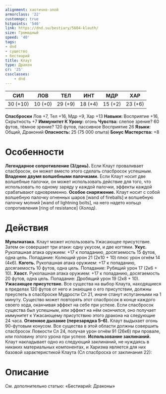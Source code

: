 ```yaml
---
alignment: хаотично-злой
armorclass: '22'
customnpc: true
hitpoints: '546'
link: https://dnd.su/bestiary/5604-klauth/
size: Громадный
speed: '40'
tags:
- dnd
- существо
- бестиарий
title: Клаут
type: Дракон
cr: '25'
cssclasses:
    - dnd
---
```



| СИЛ | ЛОВ | ТЕЛ | ИНТ | МДР | ХАР |
|---|---|---|---|---|---|
| 30 (+10) | 10 (+0) | 29 (+9) | 18 (+4) | 15 (+2) | 23 (+6) |
**Спасброски** Лов +7, Тел +16, Мдр +9, Хар +13
**Навыки:** Восприятие +16, Скрытность +7
**Иммунитет К Урону:** огонь
**Чувства:** слепое зрение? 60 футов, тёмное зрение? 120 футов, пассивное Восприятие 26
**Языки:** Общий, Драконий
**Опасность:** 25 (75 000 опыта)
**Бонус Мастерства:** +8


# Особенности
**Легендарное сопротивление (3/день).** Если Клаут проваливает спасбросок, он может вместо этого сделать спасбросок успешным.
**Владение двумя волшебными палочками.** Если Клаут носит две волшебные палочки, он может использовать действие для того, что использовать по одному заряду у каждой палочки, эффекты каждой срабатывают одновременно.
**Особое снаряжение.** Клаут носит с собой волшебную палочку огненных шаров [wand of fireballs] и волшебную палочку молний [wand of lightning bolts], на него надето кольцо сопротивления [ring of resistance] (Холод).


# Действия
**Мультиатака.** Клаут может использовать Ужасающее присутствие. Затем он совершает три атаки: одну укусом, и две когтями.
**Укус.** Рукопашная атака оружием: +17 к попаданию, досягаемость 15 футов, одна цель. Попадание: Колющий урон 21 (2к10 + 10) плюс урон огнём 14 (4к6).
**Коготь.** Рукопашная атака оружием: +17 к попаданию, досягаемость 10 футов, одна цель. Попадание: Рубящий урон 17 (2к6 + 10).
**Хвост.** Рукопашная атака оружием: +17 к попаданию, досягаемость 20 футов, одна цель. Попадание: Дробящий урон 19 (2к8 + 10).
**Ужасающее присутствие.** Все существа на выбор Клаута, находящиеся в пределах 120 футов от него и знающие о его присутствии, должны преуспеть в спасброске Мудрости Сл 21, иначе станут испуганными на 1 минуту. Существо может повторять этот спасбросок в конце каждого своего хода, оканчивая эффект на себе при успехе. Если спасбросок существа был успешным, или эффект на нём окончился, оно получает иммунитет к Ужасающему присутствию этого дракона на следующие 24 часа.
**Огненное дыхание (перезарядка 5–6).** Клаут выдыхает огонь 90-футовым конусом. Все существа в этой области должны совершить спасбросок Ловкости Сл 24, получая урон огнём 91 (26к6) при провале, или половину этого урона при успехе.
**Использование заклинаний.** Клаут накладывает одно из следующий заклинаний, не нуждаясь в никаких материальных компонентах, и Харизма является для них базовой характеристикой Клаута (Сл спасброска от заклинания 22):


# Описание
См. дополнительно статью: «Бестиарий: Драконы»